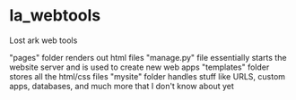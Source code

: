 # la_webtools
Lost ark web tools

"pages" folder renders out html files
"manage.py" file essentially starts the website server and is used to create new web apps
"templates" folder stores all the html/css files
"mysite" folder handles stuff like URLS, custom apps, databases, and much more that I don't know about yet
